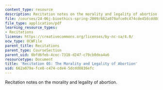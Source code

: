 ```yaml
---
content_type: resource
description: Recitation notes on the morality and legality of abortion.
file: /courses/24-06j-bioethics-spring-2009/662a079afce0c474cde45dcdd0836efc_MIT24_06Js09_rec05.pdf
file_type: application/pdf
learning_resource_types:
- Recitations
license: https://creativecommons.org/licenses/by-nc-sa/4.0/
ocw_type: OCWFile
parent_title: Recitations
parent_type: CourseSection
parent_uid: 0bfd6feb-4cec-7318-d247-c79cb0dea4a6
resourcetype: Document
title: 'Recitation 05: The Morality and Legality of Abortion'
uid: 662a079a-fce0-c474-cde4-5dcdd0836efc
---
```

Recitation notes on the morality and legality of abortion.